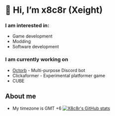 # 👋 Hi, I’m x8c8r (Xeight)

### I am interested in:
- Game development
- Modding
- Software development

### I am currently working on
- [Octorb](https://github.com/x8c8r/octorb) - Multi-purpose Discord bot
- Clickaformer - Experimental platformer game
- CUBE

## About me
- My timezone is GMT +6
[![X8c8r's GitHub stats](https://github-readme-stats.vercel.app/api?username=x8c8r)](https://github.com/anuraghazra/github-readme-stats)
